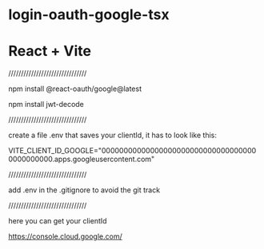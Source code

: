 # login-oauth-google-tsx
# React + Vite
///////////////////////////////

npm install @react-oauth/google@latest

npm install jwt-decode

///////////////////////////////

create a file .env that saves your clientId, it has to look like this:

VITE_CLIENT_ID_GOOGLE="000000000000000000000000000000000000000000000.apps.googleusercontent.com"

///////////////////////////////

add .env in the .gitignore to avoid the git track

///////////////////////////////

here you can get your clientId

https://console.cloud.google.com/
